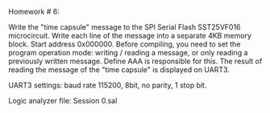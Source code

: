 Homework # 6: 

Write the "time capsule" message to the SPI Serial Flash SST25VF016 microcircuit. Write each line of the message into a separate 4KB memory block. Start address 0x000000.
Before compiling, you need to set the program operation mode: writing / reading a message, or only reading a previously written message. Define AAA is responsible for this.
The result of reading the message of the "time capsule" is displayed on UART3. 

UART3 settings: baud rate 115200, 8bit, no parity, 1 stop bit.

Logic analyzer file: Session 0.sal